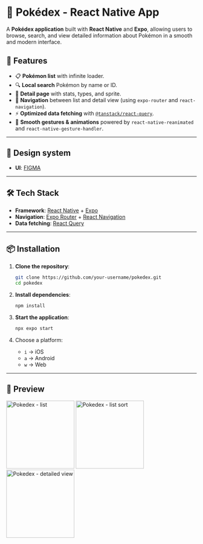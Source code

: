 # 📱 Pokédex - React Native App

A **Pokédex application** built with **React Native** and **Expo**, allowing users to browse, search, and view detailed information about Pokémon in a smooth and modern interface.

## 🚀 Features

- 📋 **Pokémon list** with infinite loader.
- 🔍 **Local search** Pokémon by name or ID.
- 📄 **Detail page** with stats, types, and sprite.
- 🔄 **Navigation** between list and detail view (using `expo-router` and `react-navigation`).
- ⚡ **Optimized data fetching** with [`@tanstack/react-query`](https://tanstack.com/query/latest).
- 💫 **Smooth gestures & animations** powered by `react-native-reanimated` and `react-native-gesture-handler`.

---

## 🎨 Design system

- **UI**: [FIGMA](https://www.figma.com/community/file/979132880663340794/pokedex)

---

## 🛠️ Tech Stack

- **Framework**: [React Native](https://reactnative.dev/) + [Expo](https://expo.dev/)  
- **Navigation**: [Expo Router](https://expo.github.io/router/) + [React Navigation](https://reactnavigation.org/)  
- **Data fetching**: [React Query](https://tanstack.com/query/latest)

---

## 📦 Installation

1. **Clone the repository**:
   ```bash
   git clone https://github.com/your-username/pokedex.git
   cd pokedex
   ```

2. **Install dependencies**:
   ```bash
   npm install
   ```

3. **Start the application**:
   ```bash
   npx expo start
   ```

4. Choose a platform:  
   - `i` → iOS  
   - `a` → Android  
   - `w` → Web  

---

## 📸 Preview

<img width="180" height="auto" alt="Pokedex - list" src="https://github.com/user-attachments/assets/70277364-bf3c-4748-9b1c-f2f48fa88886" />
<img width="180" height="auto" alt="Pokedex - list sort" src="https://github.com/user-attachments/assets/22e26afe-7bd6-4989-9532-4432e8f33512" />
<img width="180" height="auto" alt="Pokedex - detailed view" src="https://github.com/user-attachments/assets/2f629b30-80fb-488f-b125-8ae38b5db4d5" />





